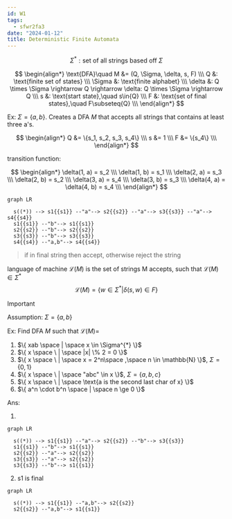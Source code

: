 ```yaml
---
id: W1
tags:
  - sfwr2fa3
date: "2024-01-12"
title: Deterministic Finite Automata
---
```


$$
\Sigma^{*}: \text{set of all strings based off }\Sigma
$$

$$
\begin{align*}
\text{DFA}\quad M &= (Q, \Sigma, \delta, s, F)  \\\
Q &: \text{finite set of states} \\\
\Sigma &: \text{finite alphabet} \\\
\delta &: Q \times \Sigma \rightarrow Q \rightarrow \delta: Q \times \Sigma \rightarrow Q \\\
s &: \text{start state},\quad s\in{Q} \\\
F &: \text{set of final states},\quad F\subseteq{Q} \\\
\end{align*}
$$

Ex: $\Sigma = \{a, b\}$. Creates a DFA $M$ that accepts all strings that contains at least three a's.

$$
\begin{align*}
Q &= \{s_1, s_2, s_3, s_4\} \\\
s &= 1 \\\
F &= \{s_4\} \\\
\end{align*}
$$

transition function:

$$
\begin{align*}
\delta(1, a) = s_2 \\\
\delta(1, b) = s_1 \\\
\delta(2, a) = s_3 \\\
\delta(2, b) = s_2 \\\
\delta(3, a) = s_4 \\\
\delta(3, b) = s_3 \\\
\delta(4, a) = \delta(4, b) = s_4 \\\
\end{align*}
$$

```mermaid
graph LR

  s((*)) --> s1{{s1}} --"a"--> s2{{s2}} --"a"--> s3{{s3}} --"a"--> s4{{s4}}
  s1{{s1}} --"b"--> s1{{s1}}
  s2{{s2}} --"b"--> s2{{s2}}
  s3{{s3}} --"b"--> s3{{s3}}
  s4{{s4}} --"a,b"--> s4{{s4}}
```

> if in final string then accept, otherwise reject the string

language of machine $\mathcal{L}(M)$ is the set of strings M accepts, such that $\mathcal{L}(M) \in \Sigma^{*}$
$$
\mathcal{L}(M) = \{w \in \Sigma^{*} | \delta(s, w) \in F\}
$$

> [!important]
> Assumption: $\Sigma = \{a, b\}$

Ex: Find DFA $M$ such that $\mathcal{L}(M)=$
1. $\{ xab \space | \space x \in \Sigma^{*} \}$
2. $\{ x \space \ | \space |x| \% 2 = 0 \}$
3. $\{ x \space \ | \space x = 2^n\space ,\space n \in \mathbb{N} \}$, $\Sigma = \{0, 1\}$
4. $\{ x \space \ | \space "abc" \in x \}$, $\Sigma = \{a, b, c\}$
5. $\{ x \space \ | \space \text{a is the second last char of x} \}$
6. $\{ a^n \cdot b^n \space | \space n \ge 0 \}$

Ans:

1.
```mermaid
graph LR

  s((*)) --> s1{{s1}} --"a"--> s2{{s2}} --"b"--> s3{{s3}}
  s1{{s1}} --"b"--> s1{{s1}}
  s2{{s2}} --"a"--> s2{{s2}}
  s3{{s3}} --"a"--> s2{{s2}}
  s3{{s3}} --"b"--> s1{{s1}}
```

2. s1 is final

```mermaid
graph LR

  s((*)) --> s1{{s1}} --"a,b"--> s2{{s2}}
  s2{{s2}} --"a,b"--> s1{{s1}}
```

